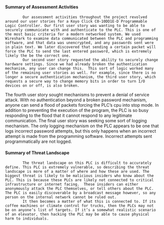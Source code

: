 #### Summary of Assessment Activities
           	Our assessment activities throughout the project revolved around our user stories for a Koyo Click C0-10DD1E-D Programmable Logic Controller. Our first user story was wanting to be able to securely communicate with and authenticate to the PLC. This is one of the most basic criteria for a modern networked system. We used Wireshark to examine data communicated between the PLC and programming software, and that data was unencrypted, and any passwords sent were in plain text. We later discovered that sending a certain packet will force the PLC to send the last entered password, which is extremely likely the be the correct one.
           	Our second user story requested the ability to securely change hardware settings. Since we had already broken the authentication mechanism, any user can change this.  This sort of logic worked many of the remaining user stories as well. For example, since there is no longer a secure authentication mechanism, the third user story, which requests a secure way to change memory bits in order to turn I/O devices on or off, is also broken.
The fourth user story sought mechanisms to prevent a denial of service attack.  With no authentication beyond a broken password mechanism, anyone can send a flood of packets forcing the PLC’s cpu into stop mode.  In addition to preventing the execution of the program, the PLC is so busy responding to the flood that it cannot respond to any legitimate communication. 
           	The final user story was seeking some sort of logging mechanism. The only logging mechanism on the PLC appears to be one that logs incorrect password attempts, but this only happens when an incorrect attempt is made from the programming software. Incorrect attempts sent programmatically are not logged.

#### Summary of Threat Landscape
           	The threat landscape on this PLC is difficult to accurately define. This PLC is extremely vulnerable, so describing the threat landscape is more of a matter of where and how these are used. The biggest threat is likely to be malicious insiders who know about the PLC. This is because these PLCs are likely not connected to critical infrastructure or internet facing.  These insiders can either anonymously attack the PLC themselves, or tell others about the PLC. The PLC is easily discoverable by a broadcast message however, so any person on the internal network cannot be ruled out.
           	It then becomes a matter of what this is connected to. If its coffee machines or climate control for trucks, then the PLCs may not be on anyone’s list of targets. If it’s a somewhat realistic scenario of an elevator, then hacking the PLC may be able to cause physical harm to individuals.
